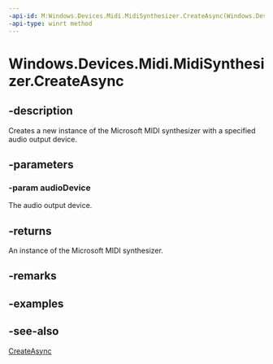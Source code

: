 ----api-id: M:Windows.Devices.Midi.MidiSynthesizer.CreateAsync(Windows.Devices.Enumeration.DeviceInformation)
-api-type: winrt method
---<!-- Method syntaxpublic Windows.Foundation.IAsyncOperation<Windows.Devices.Midi.MidiSynthesizer> CreateAsync(Windows.Devices.Enumeration.DeviceInformation audioDevice)--># Windows.Devices.Midi.MidiSynthesizer.CreateAsync## -descriptionCreates a new instance of the Microsoft MIDI synthesizer with a specified audio output device.## -parameters### -param audioDeviceThe audio output device.## -returnsAn instance of the Microsoft MIDI synthesizer.## -remarks## -examples## -see-also[CreateAsync](midisynthesizer_createasync_616540418.md)